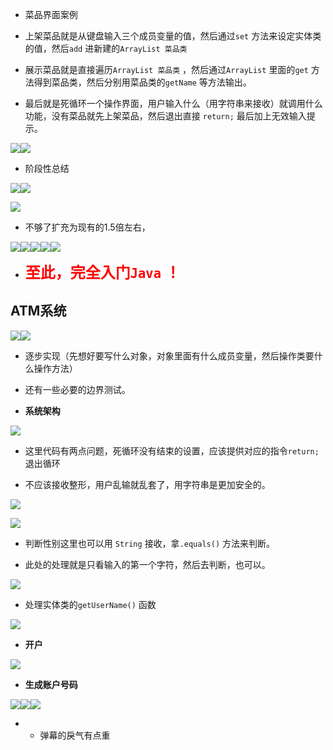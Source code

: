 <span id="1072"></span>

- 菜品界面案例

-   上架菜品就是从键盘输入三个成员变量的值，然后通过`set`
    方法来设定实体类的值，然后`add` 进新建的`ArrayList 菜品类`

-   展示菜品就是直接遍历`ArrayList 菜品类` ，然后通过`ArrayList`
    里面的`get` 方法得到菜品类，然后分别用菜品类的`getName` 等方法输出。

-   最后就是死循环一个操作界面，用户输入什么（用字符串来接收）就调用什么功能，没有菜品就先上架菜品，然后退出直接
    `return;` 最后加上无效输入提示。

<img src="JavaStudyWeek-2.5_files/Image.png"
style="--en-uploadstate:uploaded;" type="image/png"
data-filename="Image.png" /><img src="JavaStudyWeek-2.5_files/Image%20%5B1%5D.png"
style="--en-uploadstate:uploaded;" type="image/png"
data-filename="Image.png" />

-   阶段性总结

<img src="JavaStudyWeek-2.5_files/Image%20%5B2%5D.png"
style="--en-uploadstate:uploaded;" type="image/png"
data-filename="Image.png" /><img src="JavaStudyWeek-2.5_files/Image%20%5B3%5D.png"
style="--en-uploadstate:uploaded;" type="image/png"
data-filename="Image.png" />

<img src="JavaStudyWeek-2.5_files/Image%20%5B4%5D.png"
style="--en-uploadstate:uploaded;" type="image/png"
data-filename="Image.png" />

-   不够了扩充为现有的1.5倍左右，

<img src="JavaStudyWeek-2.5_files/Image%20%5B5%5D.png"
style="--en-uploadstate:uploaded;" type="image/png"
data-filename="Image.png" /><img src="JavaStudyWeek-2.5_files/Image%20%5B6%5D.png"
style="--en-uploadstate:uploaded;" type="image/png"
data-filename="Image.png" /><img src="JavaStudyWeek-2.5_files/Image%20%5B7%5D.png"
style="--en-uploadstate:uploaded;" type="image/png"
data-filename="Image.png" /><img src="JavaStudyWeek-2.5_files/Image%20%5B8%5D.png"
style="--en-uploadstate:uploaded;" type="image/png"
data-filename="Image.png" /><img src="JavaStudyWeek-2.5_files/Image%20%5B9%5D.png"
style="--en-uploadstate:uploaded;" type="image/png"
data-filename="Image.png" />

-   <span style="font-size: 18pt;"><span style="color: #FF0000;">**至此，完全入门**</span><span style="color: #FF0000;">**`Java`**</span><span style="color: #FF0000;">
    **！**</span></span>

## ATM系统

<img src="JavaStudyWeek-2.5_files/Image%20%5B10%5D.png"
style="--en-uploadstate:uploaded;" type="image/png"
data-filename="Image.png" /><img src="JavaStudyWeek-2.5_files/Image%20%5B11%5D.png"
style="--en-uploadstate:uploaded;" type="image/png"
data-filename="Image.png" />

-   逐步实现（先想好要写什么对象，对象里面有什么成员变量，然后操作类要什么操作方法）

-   还有一些必要的边界测试。

-   **系统架构**

<img src="JavaStudyWeek-2.5_files/Image%20%5B12%5D.png"
style="--en-uploadstate:uploaded;" type="image/png"
data-filename="Image.png" />

-   这里代码有两点问题，死循环没有结束的设置，应该提供对应的指令`return;`
    退出循环

-   不应该接收整形，用户乱输就乱套了，用字符串是更加安全的。

<img src="JavaStudyWeek-2.5_files/Image%20%5B13%5D.png"
style="--en-uploadstate:uploaded;" type="image/png"
data-filename="Image.png" />

  

<img src="JavaStudyWeek-2.5_files/Image%20%5B14%5D.png"
style="--en-uploadstate:uploaded;" type="image/png"
data-filename="Image.png" />

-   判断性别这里也可以用 `String` 接收，拿`.equals()` 方法来判断。

-   此处的处理就是只看输入的第一个字符，然后去判断，也可以。

<img src="JavaStudyWeek-2.5_files/Image%20%5B15%5D.png"
style="--en-uploadstate:uploaded;" type="image/png"
data-filename="Image.png" />

-   处理实体类的`getUserName()` 函数

<img src="JavaStudyWeek-2.5_files/Image%20%5B16%5D.png"
style="--en-uploadstate:uploaded;" type="image/png"
data-filename="Image.png" />

-   **开户**

<img src="JavaStudyWeek-2.5_files/Image%20%5B17%5D.png"
style="--en-uploadstate:uploaded;" type="image/png"
data-filename="Image.png" />

-   **生成账户号码**

<img src="JavaStudyWeek-2.5_files/Image%20%5B18%5D.png"
style="--en-uploadstate:uploaded;" type="image/png"
data-filename="Image.png" /><img src="JavaStudyWeek-2.5_files/Image%20%5B19%5D.png"
style="--en-uploadstate:uploaded;" type="image/png"
data-filename="Image.png" /><img src="JavaStudyWeek-2.5_files/Image%20%5B20%5D.png"
style="--en-uploadstate:uploaded;" type="image/png"
data-filename="Image.png" />

-   -   弹幕的戾气有点重

  

 
